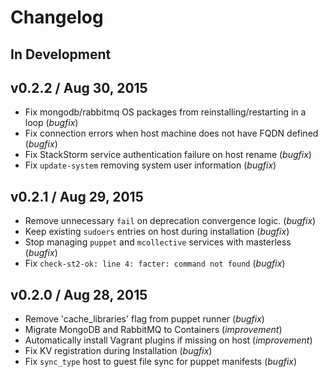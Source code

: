 # Changelog

## In Development

## v0.2.2 / Aug 30, 2015
* Fix mongodb/rabbitmq OS packages from reinstalling/restarting in a loop (*bugfix*)
* Fix connection errors when host machine does not have FQDN defined (*bugfix*)
* Fix StackStorm service authentication failure on host rename (*bugfix*)
* Fix `update-system` removing system user information (*bugfix*)

## v0.2.1 / Aug 29, 2015
* Remove unnecessary `fail` on deprecation convergence logic. (*bugfix*)
* Keep existing `sudoers` entries on host during installation (*bugfix*)
* Stop managing `puppet` and `mcollective` services with masterless (*bugfix*)
* Fix `check-st2-ok: line 4: facter: command not found` (*bugfix*)

## v0.2.0 / Aug 28, 2015

* Remove 'cache_libraries' flag from puppet runner (*bugfix*)
* Migrate MongoDB and RabbitMQ to Containers (*improvement*)
* Automatically install Vagrant plugins if missing on host (*improvement*)
* Fix KV registration during Installation (*bugfix*)
* Fix `sync_type` host to guest file sync for puppet manifests (*bugfix*)
